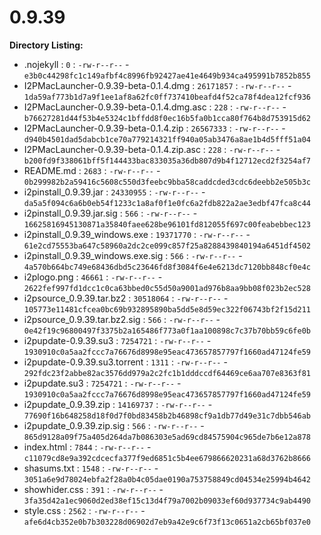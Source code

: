0.9.39
======

**Directory Listing:**

 - .nojekyll : `0` : `-rw-r--r--` - `e3b0c44298fc1c149afbf4c8996fb92427ae41e4649b934ca495991b7852b855`
 - I2PMacLauncher-0.9.39-beta-0.1.4.dmg : `26171857` : `-rw-r--r--` - `1da59af773b1d7a9f1ee1af8a62fc0ff737410beafd4f52ca78f4dea12fcf936`
 - I2PMacLauncher-0.9.39-beta-0.1.4.dmg.asc : `228` : `-rw-r--r--` - `b76627281d44f53b4e5324c1bffdd8f0ec16b5fa0b1cca80f764b8d753915d62`
 - I2PMacLauncher-0.9.39-beta-0.1.4.zip : `26567333` : `-rw-r--r--` - `d940b4501dad5dabcb1ce70a779214321ff940a05ab3476a8ae1b4d5fff51a04`
 - I2PMacLauncher-0.9.39-beta-0.1.4.zip.asc : `228` : `-rw-r--r--` - `b200fd9f338061bff5f144433bac833035a36db807d9b4f12712ecd2f3254af7`
 - README.md : `2683` : `-rw-r--r--` - `0b299982b2a59416c5608c550d3feebc9bba58caddcded3cdc6deebb2e505b3c`
 - i2pinstall_0.9.39.jar : `24330955` : `-rw-r--r--` - `da5a5f094c6a6b0eb54f1233c1a8af0f1e0fc6a2fdb822a2ae3edbf47fca8c44`
 - i2pinstall_0.9.39.jar.sig : `566` : `-rw-r--r--` - `16625816945130871a35840faee628be96101fd812055f697c00feabebbec123`
 - i2pinstall_0.9.39_windows.exe : `19371770` : `-rw-r--r--` - `61e2cd75553ba647c58960a2dc2ce099c857f25a8288439840194a6451df4502`
 - i2pinstall_0.9.39_windows.exe.sig : `566` : `-rw-r--r--` - `4a570b664bc749e68436dbd5c23646fd8f3084f6e4e6213dc7120bb848cf0e4c`
 - i2plogo.png : `46661` : `-rw-r--r--` - `2622fef997fd1dcc1c0ca63bbed0c55d50a9001ad976b8aa9bb08f023b2ec528`
 - i2psource_0.9.39.tar.bz2 : `30518064` : `-rw-r--r--` - `105773e11481cfcea0bc69b932895890ba5dd5e8d59ec322f06743bf2f15d211`
 - i2psource_0.9.39.tar.bz2.sig : `566` : `-rw-r--r--` - `0e42f19c96800497f3375b2a165486f773a0f1aa100898c7c37b70bb59c6fe0b`
 - i2pupdate-0.9.39.su3 : `7254721` : `-rw-r--r--` - `1930910c0a5aa2fccc7a76676d8998e95eac473657857797f1660ad47124fe59`
 - i2pupdate-0.9.39.su3.torrent : `1311` : `-rw-r--r--` - `292fdc23f2abbe82ac3576dd979a2c2fc1b1dddccdf64469ce6aa707e8363f81`
 - i2pupdate.su3 : `7254721` : `-rw-r--r--` - `1930910c0a5aa2fccc7a76676d8998e95eac473657857797f1660ad47124fe59`
 - i2pupdate_0.9.39.zip : `14169737` : `-rw-r--r--` - `77690f16b648258d18f0d7f0bd83458b2b46898cf9a1db77d49e31c7dbb546ab`
 - i2pupdate_0.9.39.zip.sig : `566` : `-rw-r--r--` - `865d9128a09f75a405d264da7b086303e5ad69cd84575904c965de7b6e12a878`
 - index.html : `7844` : `-rw-r--r--` - `c11079cd8e9a392cdcecfa377f9ed6851c5b4ee679866620231a68d3762b8666`
 - shasums.txt : `1548` : `-rw-r--r--` - `3051a6e9d78024ebfa2f28a0b4c05dae0190a753758849cd04534e25994b4642`
 - showhider.css : `391` : `-rw-r--r--` - `3fa35d42a1ec9060d2ed38ef15c13d4f79a7002b09033ef60d937734c9ab4490`
 - style.css : `2562` : `-rw-r--r--` - `afe6d4cb352e0b7b303228d06902d7eb9a42e9c6f73f13c0651a2cb65bf037e0`
